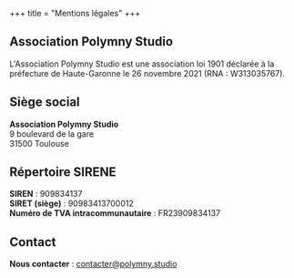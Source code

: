 +++
title = "Mentions légales"
+++

## Association Polymny Studio

L'Association Polymny Studio est une association loi 1901 déclarée à la préfecture de Haute-Garonne le 26 novembre 2021
(RNA : W313035767).

## Siège social

**Association Polymny Studio**\
9 boulevard de la gare\
31500 Toulouse

## Répertoire SIRENE

**SIREN** : 909834137\
**SIRET (siège)** : 90983413700012\
**Numéro de TVA intracommunautaire** : FR23909834137

## Contact

**Nous contacter** : [contacter@polymny.studio](mailto:contacter@polymny.studio)
